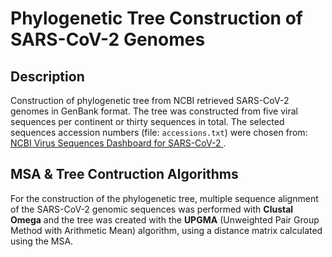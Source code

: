 # Phylogenetic Tree Construction of SARS-CoV-2 Genomes

## Description
Construction of phylogenetic tree from NCBI retrieved SARS-CoV-2 genomes in GenBank format.
The tree was constructed from five viral sequences per continent or thirty sequences in total. 
The selected sequences accession numbers (file: `accessions.txt`) were chosen from:
[NCBI Virus Sequences Dashboard for SARS-CoV-2 ](https://www.ncbi.nlm.nih.gov/labs/virus/vssi/#/virus?SeqType_s=Nucleotide&VirusLineage_ss=Severe%20acute%20respiratory%20syndrome%20coronavirus%202,%20taxid:2697049).


## MSA & Tree Contruction Algorithms
For the construction of the phylogenetic tree, multiple sequence alignment of the SARS-CoV-2 genomic sequences was performed with __Clustal Omega__ and the tree was created with the
__UPGMA__ (Unweighted Pair Group Method with Arithmetic Mean) algorithm, using a distance matrix calculated using the MSA.


